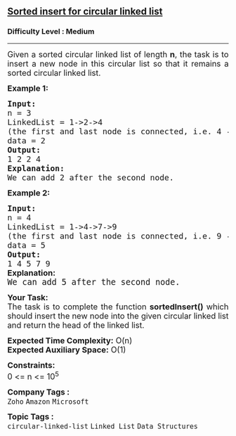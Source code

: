 <h2><a href="https://www.geeksforgeeks.org/problems/sorted-insert-for-circular-linked-list/1?page=1&difficulty=Medium&status=unsolved&sortBy=submissions">Sorted insert for circular linked list</a></h2><h3>Difficulty Level : Medium</h3><hr><div class="problems_problem_content__Xm_eO"><p style="text-align: justify;"><span style="font-size: 18px;">Given a sorted circular linked list of length <strong>n</strong>, the task is to insert a new node in this circular list so that it remains a sorted circular linked list.</span></p>
<p style="text-align: justify;"><span style="font-size: 18px;"><strong>Example 1:</strong></span></p>
<pre style="text-align: justify;"><span style="font-size: 18px;"><strong>Input:
</strong>n = 3<br>LinkedList = 1-&gt;2-&gt;4
(the first and last node is connected, i.e. 4 --&gt; 1)
data = 2
<strong>Output: <br></strong>1 2 2 4<br><strong>Explanation:<br></strong>We can add 2 after the second node.</span></pre>
<p style="text-align: justify;"><span style="font-size: 18px;"><strong>Example 2:</strong></span></p>
<pre style="text-align: justify;"><span style="font-size: 18px;"><strong>Input:
</strong>n = 4<br>LinkedList = 1-&gt;4-&gt;7-&gt;9
(the first and last node is connected, i.e. 9 --&gt; 1)
data = 5
<strong>Output: <br></strong>1 4 5 7 9<br></span><strong style="font-size: 18px; font-family: -apple-system, BlinkMacSystemFont, 'Segoe UI', Roboto, Oxygen, Ubuntu, Cantarell, 'Open Sans', 'Helvetica Neue', sans-serif;">Explanation:<br></strong><span style="font-size: 14pt;">We can add 5 after the second node.</span></pre>
<p style="text-align: justify;"><span style="font-size: 18px;"><strong>Your Task:</strong><br>The task is to complete the function&nbsp;<strong>sortedInsert()</strong> which should insert the new node into the given circular linked list and return the head of the linked list.</span></p>
<p><span style="font-size: 18px;"><strong>Expected Time Complexity:</strong> O(n)<br><strong>Expected Auxiliary Space:</strong>&nbsp;O(1)</span></p>
<p style="text-align: justify;"><span style="font-size: 18px;"><strong>Constraints:</strong><br>0 &lt;= n &lt;= 10<sup>5</sup></span></p></div><p><span style=font-size:18px><strong>Company Tags : </strong><br><code>Zoho</code>&nbsp;<code>Amazon</code>&nbsp;<code>Microsoft</code>&nbsp;<br><p><span style=font-size:18px><strong>Topic Tags : </strong><br><code>circular-linked-list</code>&nbsp;<code>Linked List</code>&nbsp;<code>Data Structures</code>&nbsp;